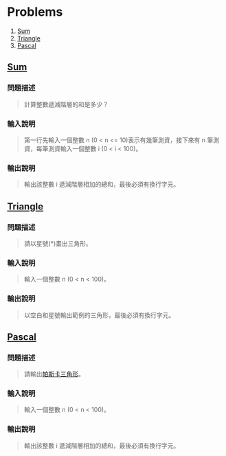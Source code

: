# Problems

1. [Sum](#sum)
2. [Triangle](#triangle)
3. [Pascal](#pascal)

## [Sum](/practice_1_1214)

### 問題描述

>計算整數遞減階層的和是多少？

### 輸入說明

>第一行先輸入一個整數 n (0 < n <= 10)表示有幾筆測資，接下來有 n 筆測
資，每筆測資輸入一個整數 i (0 < i < 100)。

### 輸出說明

>輸出該整數 i 遞減階層相加的總和，最後必須有換行字元。

## [Triangle](/practice_2_1214)

### 問題描述

>請以星號(*)畫出三角形。

### 輸入說明

>輸入一個整數 n (0 < n < 100)。

### 輸出說明

>以空白和星號輸出範例的三角形，最後必須有換行字元。

## [Pascal](/practice_3_1214)

### 問題描述

>請輸出[帕斯卡三角形](https://zh.wikipedia.org/zh-tw/%E6%9D%A8%E8%BE%89%E4%B8%89%E8%A7%92%E5%BD%A2)。

### 輸入說明

>輸入一個整數 n (0 < n < 100)。

### 輸出說明

>輸出該整數 i 遞減階層相加的總和，最後必須有換行字元。

